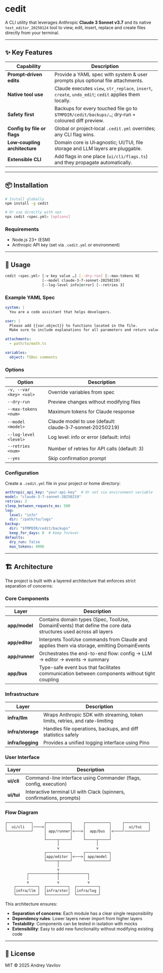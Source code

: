 # cedit

A CLI utility that leverages Anthropic **Claude 3 Sonnet v3.7** and its native `text_editor_20250124` tool to view, edit, insert, replace and create files directly from your terminal.

---

## ✨ Key Features

| Capability                    | Description                                                                                           |
| ----------------------------- | ----------------------------------------------------------------------------------------------------- |
| **Prompt‑driven edits**       | Provide a YAML spec with system & user prompts plus optional file attachments.                        |
| **Native tool use**           | Claude executes `view`, `str_replace`, `insert`, `create`, `undo_edit`; `cedit` applies them locally. |
| **Safety first**              | Backups for every touched file go to `$TMPDIR/cedit/backups/…`; dry‑run + coloured diff preview.      |
| **Config by file or flags**   | Global or project‑local `.cedit.yml` overrides; any CLI flag wins.                                    |
| **Low‑coupling architecture** | Domain core is UI‑agnostic; UI/TUI, file storage and LLM layers are pluggable.                        |
| **Extensible CLI**            | Add flags in one place (`ui/cli/flags.ts`) and they propagate automatically.                          |

---

## 📦 Installation

```bash
# Install globally
npm install -g cedit

# Or use directly with npx
npx cedit <spec.yml> [options]
```

### Requirements
- Node.js 23+ (ESM)
- Anthropic API key (set via `.cedit.yml` or environment)

---

## 🚀 Usage

```bash
cedit <spec.yml> [-v key value …] [--dry-run] [--max-tokens N]
                 [--model claude‑3‑7‑sonnet‑20250219]
                 [--log-level info|error] [--retries 3]
```

### Example YAML Spec

```yaml
system: |
  You are a code assistant that helps developers.
  
user: |
  Please add {{var.object}} to functions located in the file.
  Make sure to include explanations for all parameters and return values.
  
attachments:
  - path/to/math.ts
  
variables:
  object: TSDoc comments
```

### Options

| Option                 | Description                                                   |
| ---------------------- | ------------------------------------------------------------- |
| `-v, --var <key> <val>` | Override variables from spec                                  |
| `--dry-run`            | Preview changes without modifying files                       |
| `--max-tokens <num>`   | Maximum tokens for Claude response                            |
| `--model <model>`      | Claude model to use (default: claude‑3‑7‑sonnet‑20250219)     |
| `--log-level <level>`  | Log level: info or error (default: info)                      |
| `--retries <num>`      | Number of retries for API calls (default: 3)                  |
| `--yes`                | Skip confirmation prompt                                      |

### Configuration

Create a `.cedit.yml` file in your project or home directory:

```yaml
anthropic_api_key: "your-api-key"  # Or set via environment variable
model: "claude-3-7-sonnet-20250219"
retries: 3
sleep_between_requests_ms: 500
log:
  level: "info"
  dir: "/path/to/logs"
backup:
  dir: "$TMPDIR/cedit/backups"
  keep_for_days: 0  # Keep forever
defaults:
  dry_run: false
  max_tokens: 4096
```

---

## 🏗️ Architecture

The project is built with a layered architecture that enforces strict separation of concerns:

### Core Components

| Layer                | Description                                                                                                    |
| -------------------- | -------------------------------------------------------------------------------------------------------------- |
| **app/model**        | Contains domain types (Spec, ToolUse, DomainEvents) that define the core data structures used across all layers |
| **app/editor**       | Interprets ToolUse commands from Claude and applies them via storage, emitting DomainEvents                    |
| **app/runner**       | Orchestrates the end-to-end flow: config → LLM → editor → events → summary                                     |
| **app/bus**          | Type-safe event bus that facilitates communication between components without tight coupling                    |

### Infrastructure

| Layer                | Description                                                                                                    |
| -------------------- | -------------------------------------------------------------------------------------------------------------- |
| **infra/llm**        | Wraps Anthropic SDK with streaming, token limits, retries, and rate-limiting                                   |
| **infra/storage**    | Handles file operations, backups, and diff statistics safely                                                   |
| **infra/logging**    | Provides a unified logging interface using Pino                                                                |

### User Interface

| Layer                | Description                                                                                                    |
| -------------------- | -------------------------------------------------------------------------------------------------------------- |
| **ui/cli**           | Command-line interface using Commander (flags, config, execution)                                              |
| **ui/tui**           | Interactive terminal UI with Clack (spinners, confirmations, prompts)                                          |

### Flow Diagram

```
┌───────────┐     ┌───────────┐     ┌───────────┐     ┌───────────┐
│  ui/cli   │────>│           │     │           │     │  ui/tui   │
└───────────┘     │ app/runner│<───>│  app/bus  │<────┘───────────┘
                  │           │     │           │
                  └─────┬─────┘     └─────┬─────┘
                        │                 │
                        v                 v
                  ┌───────────┐     ┌───────────┐     
                  │app/editor │<───>│ app/model │     
                  └─────┬─────┘     └───────────┘     
                        │                             
                        v                             
          ┌─────────────┼─────────────┐              
          │             │             │              
          v             v             v              
    ┌──────────┐  ┌──────────┐  ┌──────────┐        
    │infra/llm │  │infra/stor│  │infra/log │        
    └──────────┘  └──────────┘  └──────────┘        
```

This architecture ensures:
- **Separation of concerns**: Each module has a clear single responsibility
- **Dependency rules**: Lower layers never import from higher layers
- **Testability**: Components can be tested in isolation with mocks
- **Extensibility**: Easy to add new functionality without modifying existing code

---

## 📜 License

MIT © 2025 Andrey Vavilov
